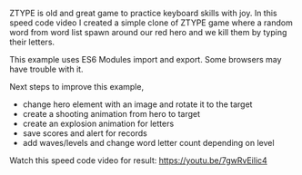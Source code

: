 ZTYPE is old and great game to practice keyboard skills with joy.
In this speed code video I created a simple clone of ZTYPE game 
where a random word from word list spawn around our red hero and we kill them
by typing their letters.

This example uses ES6 Modules import and export. Some browsers may have trouble with it.

Next steps to improve this example,
- change hero element with an image and rotate it to the target
- create a shooting animation from hero to target
- create an explosion animation for letters
- save scores and alert for records
- add waves/levels and change word letter count depending on level


Watch this speed code video for result: 
https://youtu.be/7gwRvEilic4
